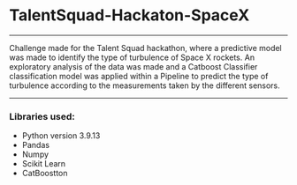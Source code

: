 # TalentSquad-Hackaton-SpaceX
___
Challenge made for the Talent Squad hackathon, where a predictive model was made to identify the type of turbulence of Space X rockets.
An exploratory analysis of the data was made and a Catboost Classifier classification model was applied within a Pipeline to predict the type of turbulence according to the measurements taken by the different sensors.
___

### Libraries used:

- Python version 3.9.13
- Pandas
- Numpy
- Scikit Learn
- CatBoostton
